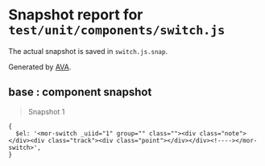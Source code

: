 # Snapshot report for `test/unit/components/switch.js`

The actual snapshot is saved in `switch.js.snap`.

Generated by [AVA](https://ava.li).

## base : component snapshot

> Snapshot 1

    {
      $el: '<mor-switch _uiid="1" group="" class=""><div class="note"></div><div class="track"><div class="point"></div></div><!----></mor-switch>',
    }
